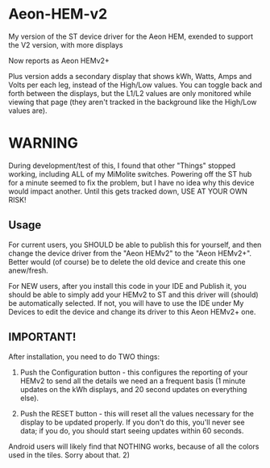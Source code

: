 Aeon-HEM-v2
===========

My version of the ST device driver for the Aeon HEM, exended to support the V2 version, with more displays

Now reports as Aeon HEMv2+

Plus version adds a secondary display that shows kWh, Watts, Amps and Volts per each leg, instead of the High/Low values. You can toggle back and forth between the displays, but the L1/L2 values are only monitored while viewing that page (they aren't tracked in the background like the High/Low values are).

WARNING
=======
During development/test of this, I found that other "Things" stopped working, including ALL of my MiMolite switches. Powering off the ST hub for a minute seemed to fix the problem, but I have no idea why this device would impact another. Until this gets tracked down, USE AT YOUR OWN RISK!

Usage
-----

For current users, you SHOULD be able to publish this for yourself, and then change the device driver from the "Aeon HEMv2" to the "Aeon HEMv2+". Better would (of course) be to delete the old device and create this one anew/fresh.

For NEW users, after you install this code in your IDE and Publish it, you should be able to simply add your HEMv2 to ST and this driver will (should) be automatically selected. If not, you will have to use the IDE under My Devices to edit the device and change its driver to this Aeon HEMv2+ one.

IMPORTANT!
----------
After installation, you need to do TWO things:

1) Push the Configuration button - this configures the reporting of your HEMv2 to send all the details we need an a frequent basis (1 minute updates on the kWh displays, and 20 second updates on everything else).

2) Push the RESET button - this will reset all the values necessary for the display to be updated properly. If you don't do this, you'll never see data; if you do, you should start seeing updates within 60 seconds.

Android users will likely find that NOTHING works, because of all the colors used in the tiles. Sorry about that.
2) 
